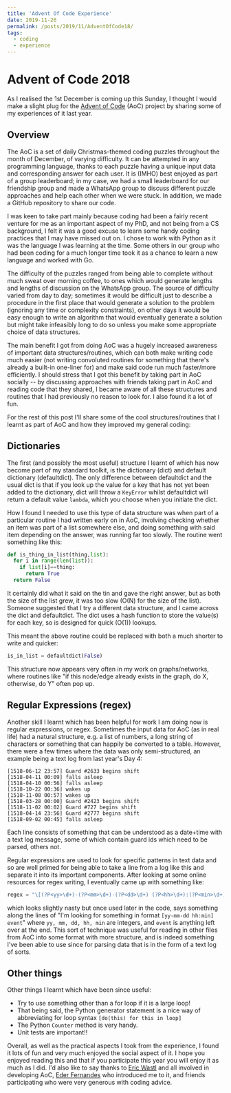 ```yaml
---
title: 'Advent Of Code Experience'
date: 2019-11-26
permalink: /posts/2019/11/AdventOfCode18/
tags:
  - coding
  - experience
---
```


# Advent of Code 2018

As I realised the 1st December is coming up this Sunday, I thought I would make a slight plug for the [Advent of Code](https://adventofcode.com/) (AoC) project by sharing some of my experiences of it last year.

## Overview

The AoC is a set of daily Christmas-themed coding puzzles throughout the month of December, of varying difficulty. It can be attempted in any programming language, thanks to each puzzle having a unique input data and corresponding answer for each user. It is (IMHO) best enjoyed as part of a group leaderboard; in my case, we had a small leaderboard for our friendship group and made a WhatsApp group to discuss different puzzle approaches and help each other when we were stuck. In addition, we made a GitHub repository to share our code.

I was keen to take part mainly because coding had been a fairly recent venture for me as an important aspect of my PhD, and not being from a CS background, I felt it was a good excuse to learn some handy coding practices that I may have missed out on. I chose to work with Python as it was the language I was learning at the time. Some others in our group who had been coding for a much longer time took it as a chance to learn a new language and worked with Go.

The difficulty of the puzzles ranged from being able to complete without much sweat over morning coffee, to ones which would generate lengths and lengths of discussion on the WhatsApp group. The source of difficulty varied from day to day; sometimes it would be difficult just to describe a procedure in the first place that would generate a solution to the problem (ignoring any time or complexity constraints), on other days it would be easy enough to write an algorithm that would eventually generate a solution but might take infeasibly long to do so unless you make some appropriate choice of data structures.

The main benefit I got from doing AoC was a hugely increased awareness of important data structures/routines, which can both make writing code much easier (not writing convoluted routines for something that there's already a built-in one-liner for) and make said code run much faster/more efficiently. I should stress that I got this benefit by taking part in AoC socially -- by discussing approaches with friends taking part in AoC and reading code that they shared, I became aware of all these structures and routines that I had previously no reason to look for. I also found it a lot of fun.

For the rest of this post I'll share some of the cool structures/routines that I learnt as part of AoC and how they improved my general coding:

## Dictionaries

The first (and possibly the most useful) structure I learnt of which has now become part of my standard toolkit, is the dictionary (dict) and default dictionary (defaultdict). The only difference between defaultdict and the usual dict is that if you look up the value for a key that has not yet been added to the dictionary, dict will throw a `KeyError` whilst defaultdict will return a default value `lambda`, which you choose when you initiate the dict.

How I found I needed to use this type of data structure was when part of a particular routine I had written early on in AoC, involving checking whether an item was part of a list somewhere else, and doing something with said item depending on the answer, was running far too slowly. The routine went something like this:

```Python
def is_thing_in_list(thing,list):
  for i in range(len(list)):
    if list[i]==thing:
      return True
  return False
```

It certainly did what it said on the tin and gave the right answer, but as both the size of the list grew, it was too slow (O(N) for the size of the list). Someone suggested that I try a different data structure, and I came across the dict and defaultdict. The dict uses a hash function to store the value(s) for each key, so is designed for quick (O(1)) lookups.

This meant the above routine could be replaced with both a much shorter to write and quicker:

```Python
is_in_list = defaultdict(False)
```

This structure now appears very often in my work on graphs/networks, where routines like "if this node/edge already exists in the graph, do X, otherwise, do Y" often pop up.

## Regular Expressions (regex)

Another skill I learnt which has been helpful for work I am doing now is regular expressions, or regex. Sometimes the input data for AoC (as in real life) had a natural structure, e.g. a list of numbers, a long string of characters or something that can happily be converted to a table. However, there were a few times where the data was only semi-structured, an example being a text log from last year's Day 4:

```
[1518-06-12 23:57] Guard #2633 begins shift
[1518-04-11 00:09] falls asleep
[1518-04-10 00:56] falls asleep
[1518-10-22 00:36] wakes up
[1518-11-08 00:57] wakes up
[1518-03-28 00:00] Guard #2423 begins shift
[1518-11-02 00:02] Guard #727 begins shift
[1518-04-14 23:56] Guard #2777 begins shift
[1518-09-02 00:45] falls asleep
```

Each line consists of something that can be understood as a date+time with a text log message, some of which contain guard ids which need to be parsed, others not.

Regular expressions are used to look for specific patterns in text data and so are well primed for being able to take a line from a log like this and separate it into its important components. After looking at some online resources for regex writing, I eventually came up with something like:
```Python
regex = "\[(?P<yy>\d+)-(?P<mm>\d+)-(?P<dd>\d+) (?P<hh>\d+):(?P<min>\d+)\] (?P<event>.*)"
```
which looks slightly nasty but once used later in the code, says something along the lines of "I'm looking for something in format `[yy-mm-dd hh:min] event`" where `yy, mm, dd, hh, min` are integers, and `event` is anything left over at the end. This sort of technique was useful for reading in other files from AoC into some format with more structure, and is indeed something I've been able to use since for parsing data that is in the form of a text log of sorts.

## Other things

Other things I learnt which have been since useful:

* Try to use something other than a for loop if it is a large loop!
* That being said, the Python generator statement is a nice way of abbreviating for loop syntax ```[do(this) for this in loop]```
* The Python `Counter` method is very handy.
* Unit tests are important!!

Overall, as well as the practical aspects I took from the experience, I found it lots of fun and very much enjoyed the social aspect of it. I hope you enjoyed reading this and that if you participate this year you will enjoy it as much as I did. I'd also like to say thanks to [Eric Wastl](https://twitter.com/ericwastl) and all involved in developing AoC, [Eder Fernandes](http://www.eecs.qmul.ac.uk/~eleao/) who introduced me to it, and friends participating who were very generous with coding advice.
